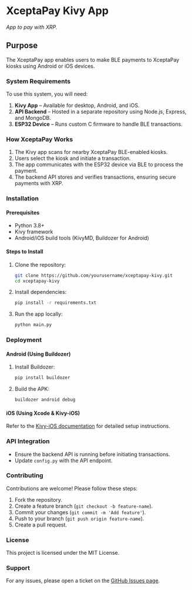 # XceptaPay Kivy App

_App to pay with XRP._

## Purpose

The XceptaPay app enables users to make BLE payments to XceptaPay kiosks using Android or iOS devices.

### System Requirements

To use this system, you will need:

1. **Kivy App** – Available for desktop, Android, and iOS.
2. **API Backend** – Hosted in a separate repository using Node.js, Express, and MongoDB.
3. **ESP32 Device** – Runs custom C firmware to handle BLE transactions.

### How XceptaPay Works

1. The Kivy app scans for nearby XceptaPay BLE-enabled kiosks.
2. Users select the kiosk and initiate a transaction.
3. The app communicates with the ESP32 device via BLE to process the payment.
4. The backend API stores and verifies transactions, ensuring secure payments with XRP.

### Installation

#### Prerequisites

- Python 3.8+
- Kivy framework
- Android/iOS build tools (KivyMD, Buildozer for Android)

#### Steps to Install

1. Clone the repository:
   ```sh
   git clone https://github.com/yourusername/xceptapay-kivy.git
   cd xceptapay-kivy
   ```
2. Install dependencies:
   ```sh
   pip install -r requirements.txt
   ```
3. Run the app locally:
   ```sh
   python main.py
   ```

### Deployment

#### Android (Using Buildozer)

1. Install Buildozer:
   ```sh
   pip install buildozer
   ```
2. Build the APK:
   ```sh
   buildozer android debug
   ```

#### iOS (Using Xcode & Kivy-iOS)

Refer to the [Kivy-iOS documentation](https://kivy.org/doc/stable/guide/packaging-ios.html) for detailed setup instructions.

### API Integration

- Ensure the backend API is running before initiating transactions.
- Update `config.py` with the API endpoint.

### Contributing

Contributions are welcome! Please follow these steps:

1. Fork the repository.
2. Create a feature branch (`git checkout -b feature-name`).
3. Commit your changes (`git commit -m 'Add feature'`).
4. Push to your branch (`git push origin feature-name`).
5. Create a pull request.

### License

This project is licensed under the MIT License.

### Support

For any issues, please open a ticket on the [GitHub Issues page](https://github.com/yourusername/xceptapay-kivy/issues).


